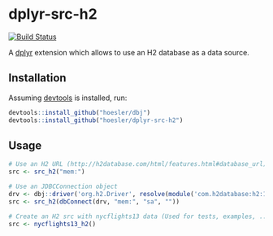 # dplyr-src-h2

[![Build Status](https://travis-ci.org/hoesler/dplyr-src-h2.svg?branch=master)](https://travis-ci.org/hoesler/dplyr-src-h2)

A [dplyr](https://github.com/hadley/dplyr) extension which allows to use an H2 database as a data source.

## Installation
Assuming [devtools](https://github.com/hadley/devtools) is installed, run:
```R
devtools::install_github("hoesler/dbj")
devtools::install_github("hoesler/dplyr-src-h2")
```

## Usage
```R
# Use an H2 URL (http://h2database.com/html/features.html#database_url)
src <- src_h2("mem:")

# Use an JDBCConnection object
drv <- dbj::driver('org.h2.Driver', resolve(module('com.h2database:h2:1.3.176')))
src <- src_h2(dbConnect(drv, "mem:", "sa", ""))

# Create an H2 src with nycflights13 data (Used for tests, examples, ...)
src <- nycflights13_h2()
```
